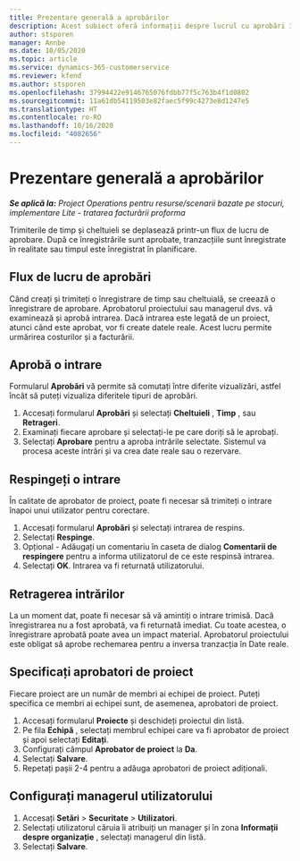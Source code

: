 ```yaml
---
title: Prezentare generală a aprobărilor
description: Acest subiect oferă informații despre lucrul cu aprobări în Project Operations.
author: stsporen
manager: Annbe
ms.date: 10/05/2020
ms.topic: article
ms.service: dynamics-365-customerservice
ms.reviewer: kfend
ms.author: stsporen
ms.openlocfilehash: 37994422e9146765076fdbb77f5c763b4f1d0802
ms.sourcegitcommit: 11a61db54119503e82faec5f99c4273e8d1247e5
ms.translationtype: HT
ms.contentlocale: ro-RO
ms.lasthandoff: 10/16/2020
ms.locfileid: "4082656"
---
```

# <a name="approvals-overview"></a>Prezentare generală a aprobărilor

_**Se aplică la:** Project Operations pentru resurse/scenarii bazate pe stocuri, implementare Lite - tratarea facturării proforma_

Trimiterile de timp și cheltuieli se deplasează printr-un flux de lucru de aprobare. După ce înregistrările sunt aprobate, tranzacțiile sunt înregistrate în realitate sau timpul este înregistrat în planificare.

## <a name="approvals-workflow"></a>Flux de lucru de aprobări
Când creați și trimiteți o înregistrare de timp sau cheltuială, se creează o înregistrare de aprobare. Aprobatorul proiectului sau managerul dvs. vă examinează și aprobă intrarea. Dacă intrarea este legată de un proiect, atunci când este aprobat, vor fi create datele reale. Acest lucru permite urmărirea costurilor și a facturării. 

## <a name="approve-an-entry"></a>Aprobă o intrare
Formularul **Aprobări** vă permite să comutați între diferite vizualizări, astfel încât să puteți vizualiza diferitele tipuri de aprobări.
  
1. Accesați formularul **Aprobări** și selectați **Cheltuieli** , **Timp** , sau **Retrageri**.
2. Examinați fiecare aprobare și selectați-le pe care doriți să le aprobați.
3. Selectați **Aprobare** pentru a aproba intrările selectate.
Sistemul va procesa aceste intrări și va crea date reale sau o rezervare.

## <a name="reject-an-entry"></a>Respingeți o intrare
În calitate de aprobator de proiect, poate fi necesar să trimiteți o intrare înapoi unui utilizator pentru corectare.
  
1. Accesați formularul **Aprobări** și selectați intrarea de respins. 
2. Selectați **Respinge**.
3. Opțional - Adăugați un comentariu în caseta de dialog **Comentarii de respingere** pentru a informa utilizatorul de ce este respinsă intrarea.
4. Selectați **OK**. Intrarea va fi returnată utilizatorului.
  
## <a name="recall-entries"></a>Retragerea intrărilor
La un moment dat, poate fi necesar să vă amintiți o intrare trimisă. Dacă înregistrarea nu a fost aprobată, va fi returnată imediat. Cu toate acestea, o înregistrare aprobată poate avea un impact material. Aprobatorul proiectului este obligat să aprobe rechemarea pentru a inversa tranzacția în Date reale.

## <a name="specify-project-approvers"></a>Specificați aprobatori de proiect
Fiecare proiect are un număr de membri ai echipei de proiect. Puteți specifica ce membri ai echipei sunt, de asemenea, aprobatori de proiect.

1. Accesați formularul **Proiecte** și deschideți proiectul din listă.
2. Pe fila **Echipă** , selectați membrul echipei care va fi aprobator de proiect și apoi selectați **Editați**.
3. Configurați câmpul **Aprobator de proiect** la **Da**.
4. Selectați **Salvare**.
5. Repetați pașii 2-4 pentru a adăuga aprobatori de proiect adiționali.

## <a name="configure-the-users-manager"></a>Configurați managerul utilizatorului

1. Accesați **Setări** > **Securitate** > **Utilizatori**.
2. Selectați utilizatorul căruia îi atribuiți un manager și în zona **Informații despre organizație** , selectați managerul din listă. 
3. Selectați **Salvare**.


